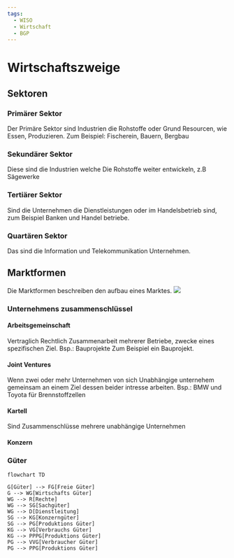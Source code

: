 ```yaml
---
tags:
  - WISO
  - Wirtschaft
  - BGP
---
```

# Wirtschaftszweige
## Sektoren
### Primärer Sektor
Der Primäre Sektor sind Industrien die Rohstoffe oder Grund Resourcen, wie Essen, Produzieren. Zum Beispiel: Fischerein, Bauern, Bergbau
### Sekundärer Sektor
Diese sind die Industrien welche Die Rohstoffe weiter entwickeln,  z.B Sägewerke

### Tertiärer Sektor
Sind die Unternehmen die Dienstleistungen oder im Handelsbetrieb sind, zum Beispiel Banken und Handel betriebe.

### Quartären Sektor
Das sind die Information und Telekommunikation Unternehmen.

## Marktformen
Die Marktformen beschreiben den aufbau eines Marktes.
![](Marktformen.png)
### Unternehmens zusammenschlüssel
#### Arbeitsgemeinschaft
Vertraglich Rechtlich Zusammenarbeit mehrerer Betriebe, zwecke eines spezifischen Ziel. 
Bsp.: Bauprojekte
Zum Beispiel ein Bauprojekt.

#### Joint Ventures
Wenn zwei oder mehr Unternehmen von sich Unabhängige unternehem gemeinsam an einem Ziel dessen beider intresse arbeiten. 
Bsp.: BMW und Toyota für Brennstoffzellen

#### Kartell
Sind Zusammenschlüsse mehrere unabhängige Unternehmen

#### Konzern

### Güter
```mermaid
flowchart TD

G[Güter] --> FG[Freie Güter]
G --> WG[Wirtschafts Güter]
WG --> R[Rechte]
WG --> SG[Sachgüter]
WG --> D[Dienstleitung]
SG --> KG[Konzerngüter]
SG --> PG[Produktions Güter]
KG --> VG[Verbrauchs Güter]
KG --> PPPG[Produktions Güter]
PG --> VVG[Verbraucher Güter]
PG --> PPG[Produktions Güter]

```
